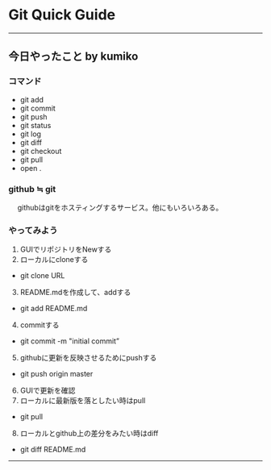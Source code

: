 # Git Quick Guide
---
## 今日やったこと by kumiko

### コマンド
- git add
- git commit
- git push
- git status
- git log
- git diff
- git checkout
- git pull
- open .

### github ≒ git
　 githubはgitをホスティングするサービス。他にもいろいろある。

### やってみよう

1. GUIでリポジトリをNewする
2. ローカルにcloneする
 - git clone URL
3. README.mdを作成して、addする
 - git add README.md
4. commitする
 - git commit -m "initial commit”
5. githubに更新を反映させるためにpushする
 - git push origin master
6. GUIで更新を確認
7. ローカルに最新版を落としたい時はpull
 - git pull
8. ローカルとgithub上の差分をみたい時はdiff
 - git diff README.md

---

